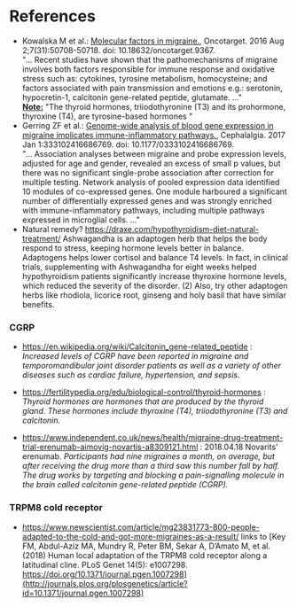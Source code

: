 # References
- Kowalska M et al.: [Molecular factors in migraine.](https://www.ncbi.nlm.nih.gov/pubmed/27191890), Oncotarget. 2016 Aug 2;7(31):50708-50718. doi: 10.18632/oncotarget.9367. <br/> "... Recent studies have shown that the pathomechanisms of migraine involves both factors responsible for immune response and oxidative stress such as: cytokines, tyrosine metabolism, homocysteine; and factors associated with pain transmission and emotions e.g.: serotonin, hypocretin-1, calcitonin gene-related peptide, glutamate. ..." <br/> [__Note:__](https://en.wikipedia.org/wiki/Thyroid_hormones) "The thyroid hormones, triiodothyronine (T3) and its prohormone, thyroxine (T4), are tyrosine-based hormones " 
- Gerring ZF et al.: [Genome-wide analysis of blood gene expression in migraine implicates immune-inflammatory pathways.](https://www.ncbi.nlm.nih.gov/pubmed/28058943), Cephalalgia. 2017 Jan 1:333102416686769. doi: 10.1177/0333102416686769.<br/> "... Association analyses between migraine and probe expression levels, adjusted for age and gender, revealed an excess of small p values, but there was no significant single-probe association after correction for multiple testing. Network analysis of pooled expression data identified 10 modules of co-expressed genes. One module harboured a significant number of differentially expressed genes and was strongly enriched with immune-inflammatory pathways, including multiple pathways expressed in microglial cells. ..."
- Natural remedy? https://draxe.com/hypothyroidism-diet-natural-treatment/ Ashwagandha is an adaptogen herb that helps the body respond to stress, keeping hormone levels better in balance. Adaptogens helps lower cortisol and balance T4 levels. In fact, in clinical trials, supplementing with Ashwagandha for eight weeks helped hypothyroidism patients significantly increase thyroxine hormone levels, which reduced the severity of the disorder. (2) Also, try other adaptogen herbs like rhodiola, licorice root, ginseng and holy basil that have similar benefits.

### CGRP
- https://en.wikipedia.org/wiki/Calcitonin_gene-related_peptide : _Increased levels of CGRP have been reported in migraine and temporomandibular joint disorder patients as well as a variety of other diseases such as cardiac failure, hypertension, and sepsis._
- https://fertilitypedia.org/edu/biological-control/thyroid-hormones : _Thyroid hormones are hormones that are produced by the thyroid gland. These hormones include thyroxine (T4), triiodothyronine (T3) and calcitonin._

- https://www.independent.co.uk/news/health/migraine-drug-treatment-trial-erenumab-aimovig-novartis-a8309121.html : 2018.04.18 Novarits' erenumab.  _Participants had nine migraines a month, on average, but after receiving the drug more than a third saw this number fall by half. The drug works by targeting and blocking a pain-signalling molecule in the brain called calcitonin gene-related peptide (CGRP)._

### TRPM8 cold receptor
- https://www.newscientist.com/article/mg23831773-800-people-adapted-to-the-cold-and-got-more-migraines-as-a-result/ links to [Key FM, Abdul-Aziz MA, Mundry R, Peter BM, Sekar A, D’Amato M, et al. (2018) Human local adaptation of the TRPM8 cold receptor along a latitudinal cline. PLoS Genet 14(5): e1007298. https://doi.org/10.1371/journal.pgen.1007298](http://journals.plos.org/plosgenetics/article?id=10.1371/journal.pgen.1007298)
